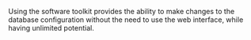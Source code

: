 Using the software toolkit provides the ability to make changes to the database configuration without the need to use the web interface, while having unlimited potential.
